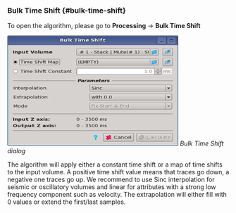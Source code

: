 ### Bulk Time Shift {#bulk-time-shift}

To open the algorithm, please go to **Processing** → **Bulk Time Shift**

![](/assets/093_Processing.png)
_Bulk Time Shift dialog_


The algorithm will apply either a constant time shift or a map of time shifts to the input volume. A positive time shift value means that traces go down, a negative one traces go up. We recommend to use Sinc interpolation for seismic or oscillatory volumes and linear for attributes with a strong low frequency component such as velocity. The extrapolation will either fill with 0 values or extend the first/last samples. 

